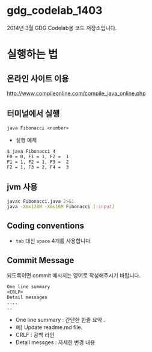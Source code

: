 gdg_codelab_1403
================

2014년 3월 GDG Codelab용 코드 저장소입니다.

# 실행하는 법
## 온라인 사이트 이용
http://www.compileonline.com/compile_java_online.php

## 터미널에서 실행
``` java Fibonacci <number> ```

* 실행 예제
```
$ java Fibonacci 4
F0 = 0, F1 = 1, F2 =  1
F1 = 1, F2 = 1, F3 =  2
F2 = 1, F3 = 2, F4 =  3
```

## jvm 사용
```sh
javac Fibonacci.java 2>&1
java -Xmx128M -Xms16M Fibonacci [:input]
```

## Coding conventions
* `tab` 대신 `space` 4개를 사용합니다.


## Commit Message
되도록이면 commit 메시지는 영어로 작성해주시기 바랍니다.
```
One line summary
<CRLF>
Detail messages
....
..
````

* One line summary : 간단한 한줄 요약 .
 * 예) Update readme.md file.
* CRLF : 공백 라인
* Detail messges : 자세한 변경 내용

